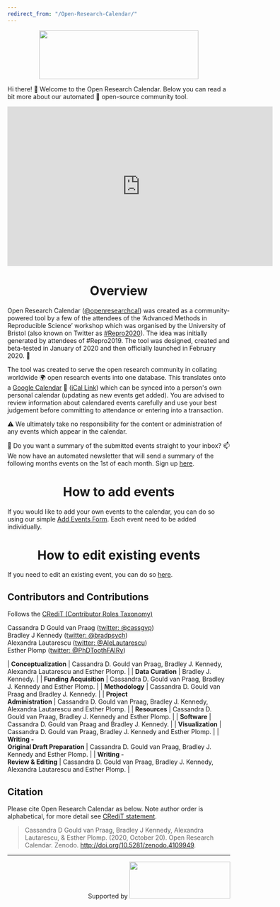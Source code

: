 ```yaml
---
redirect_from: "/Open-Research-Calendar/"
---
```

<p><img style="display: block; margin-left: auto; margin-right: auto;" src="https://raw.githubusercontent.com/openresearchcalendar/openresearchcalendar.github.io/master/Documents/Images/logo_wide-cropped.png" alt="" width="360" height="110" /></p>

Hi there! :wave: Welcome to the Open Research Calendar. Below you can read a bit more about our automated :robot: open-source community tool.  

<iframe width="600" height="360" src="https://datastudio.google.com/embed/reporting/cbefe1ef-80b5-46db-a7c5-62b0e59b2ff7/page/HWJOC" frameborder="0" style="border:0; display: block;" allowfullscreen></iframe>

<h1 style="text-align: center;"><strong>Overview</strong></h1>

Open Research Calendar ([@openresearchcal](https://twitter.com/OpenResearchCal)) was created as a community-powered tool by a few of the attendees of the ‘Advanced Methods in Reproducible Science’ workshop which was organised by the University of Bristol (also known on Twitter as [#Repro2020](https://twitter.com/search?q=%23Repro2020)). The idea was initially generated by attendees of #Repro2019. The tool was designed, created and beta-tested in January of 2020 and then officially launched in February 2020. :tada:

The tool was created to serve the open research community in collating worldwide :earth_africa: open research events into one database. This translates onto a [Google Calendar](/calendar) :calendar: ([iCal Link](https://calendar.google.com/calendar/ical/openresearchcalendar%40gmail.com/public/basic.ics)) which can be synced into a person's own personal calendar (updating as new events get added). You are advised to review information about calendared events carefully and use your best judgement before committing to attendance or entering into a transaction.

:warning: We ultimately take no responsibility for the content or administration of any events which appear in the calendar.

:email: Do you want a summary of the submitted events straight to your inbox? :mailbox: We now have an automated newsletter that will send a summary of the following months events on the 1st of each month. Sign up [here](/email-subscribe).  

<h1 style="text-align: center;"><strong>How to add events</strong></h1>

If you would like to add your own events to the calendar, you can do so using our simple [Add Events Form](/add-event). Each event need to be added individually.

<h1 style="text-align: center;"><strong>How to edit existing events</strong></h1>

If you need to edit an existing event, you can do so  [here](/edit-event).

<div id='contributors'></div>
<h2><strong>Contributors and Contributions</strong></h2>  

Follows the [CRediT (Contributor Roles Taxonomy)](https://www.elsevier.com/authors/journal-authors/policies-and-ethics/credit-author-statement)

Cassandra D Gould van Praag ([twitter: @cassgvp](https://twitter.com/cassgvp))  
Bradley J Kennedy ([twitter: @bradpsych](https://twitter.com/bradpsych))  
Alexandra Lautarescu ([twitter: @AleLautarescu](https://twitter.com/AleLautarescu))  
Esther Plomp ([twitter: @PhDToothFAIRy](https://twitter.com/PhDToothFAIRy))  

| **Conceptualization** | Cassandra D. Gould van Praag, Bradley J. Kennedy, Alexandra Lautarescu and Esther Plomp. |
| **Data Curation** | Bradley J. Kennedy. |
| **Funding Acquisition** | Cassandra D. Gould van Praag, Bradley J. Kennedy and Esther Plomp. |
| **Methodology** | Cassandra D. Gould van Praag and Bradley J. Kennedy. |
| **Project <br />Administration** | Cassandra D. Gould van Praag, Bradley J. Kennedy, Alexandra Lautarescu and Esther Plomp. |
| **Resources** | Cassandra D. Gould van Praag, Bradley J. Kennedy and Esther Plomp. |
| **Software** | Cassandra D. Gould van Praag and Bradley J. Kennedy. |
| **Visualization** | Cassandra D. Gould van Praag, Bradley J. Kennedy and Esther Plomp. |
| **Writing -<br /> Original Draft Preparation** | Cassandra D. Gould van Praag, Bradley J. Kennedy and Esther Plomp. |
| **Writing -<br /> Review & Editing** | Cassandra D. Gould van Praag, Bradley J. Kennedy, Alexandra Lautarescu and Esther Plomp. |

<div id='citation'></div>
<h2><strong>Citation</strong></h2>  

Please cite Open Research Calendar as below. Note author order is alphabetical, for more detail see [CRediT statement](http://doi.org/10.5281/zenodo.4109949).  

> Cassandra D Gould van Praag, Bradley J Kennedy, Alexandra Lautarescu, & Esther Plomp. (2020, October 20). Open Research Calendar. Zenodo. <http://doi.org/10.5281/zenodo.4109949>.  

<hr />
<p style="text-align: right;"><span class="site-footer-owner">Supported by&nbsp;<a title="UK Reproducibility Network" href="https://www.ukrn.org/" target="_blank" rel="noopener"><img src="https://cpb-eu-w2.wpmucdn.com/blogs.bristol.ac.uk/dist/b/631/files/2020/09/UKRN-Logo-150-extra2.png" alt="" width="228" height="83" /></a></span></p>
<p>&nbsp;</p>
